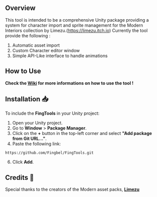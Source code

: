 ## Overview
This tool is intended to be a comprehensive Unity package providing a system for character import and sprite management for the Modern Interiors collection by Limezu.(https://limezu.itch.io)
Currently the tool provide the following : 
1. Automatic asset import
2. Custom Character editor window
3. Simple API-Like interface to handle animations

## How to Use
**Check the [Wiki](https://github.com/Fingbel/FingTools/wiki) for more informations on how to use the tool !**

## Installation 📥

To include the **FingTools** in your Unity project:

1. Open your Unity project.
2. Go to **Window** > **Package Manager**.
3. Click on the **+** button in the top-left corner and select **"Add package from Git URL..."**.
4. Paste the following link:
```shell
https://github.com/Fingbel/FingTools.git
```
6. Click **Add**.

## Credits 🙌

Special thanks to the creators of the Modern asset packs, **[Limezu](https://limezu.itch.io/)**
